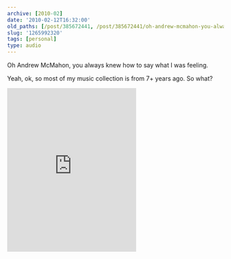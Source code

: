```yaml
---
archive: [2010-02]
date: '2010-02-12T16:32:00'
old_paths: [/post/385672441, /post/385672441/oh-andrew-mcmahon-you-always-knew-how-to-say-what]
slug: '1265992320'
tags: [personal]
type: audio
---
```


Oh Andrew McMahon, you always knew how to say what I was feeling.

Yeah, ok, so most of my music collection is from 7+ years ago. So
what?

<iframe src="https://embed.spotify.com/?uri=spotify%3Atrack%3A4fLlYczGZMDv4bQIxZGud2" width="300" height="380" frameborder="0" allowtransparency="true"></iframe>
